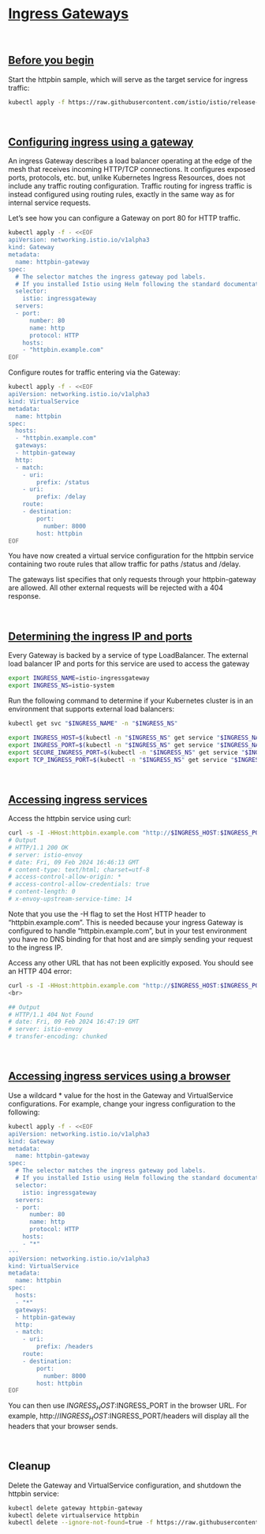 # [Ingress Gateways](https://istio.io/latest/docs/tasks/traffic-management/ingress/ingress-control)

<br>

## [Before you begin](https://istio.io/latest/docs/tasks/traffic-management/ingress/ingress-control/#before-you-begin)

Start the httpbin sample, which will serve as the target service for ingress traffic:

```bash
kubectl apply -f https://raw.githubusercontent.com/istio/istio/release-1.20/samples/httpbin/httpbin.yaml
```

<br>

## [Configuring ingress using a gateway](https://istio.io/latest/docs/tasks/traffic-management/ingress/ingress-control/#configuring-ingress-using-a-gateway)

An ingress Gateway describes a load balancer operating at the edge of the mesh that receives incoming HTTP/TCP connections. It configures exposed ports, protocols, etc. but, unlike Kubernetes Ingress Resources, does not include any traffic routing configuration. Traffic routing for ingress traffic is instead configured using routing rules, exactly in the same way as for internal service requests.

Let’s see how you can configure a Gateway on port 80 for HTTP traffic.

```bash
kubectl apply -f - <<EOF
apiVersion: networking.istio.io/v1alpha3
kind: Gateway
metadata:
  name: httpbin-gateway
spec:
  # The selector matches the ingress gateway pod labels.
  # If you installed Istio using Helm following the standard documentation, this would be "istio=ingress"
  selector:
    istio: ingressgateway
  servers:
  - port:
      number: 80
      name: http
      protocol: HTTP
    hosts:
    - "httpbin.example.com"
EOF

```

Configure routes for traffic entering via the Gateway:

```bash
kubectl apply -f - <<EOF
apiVersion: networking.istio.io/v1alpha3
kind: VirtualService
metadata:
  name: httpbin
spec:
  hosts:
  - "httpbin.example.com"
  gateways:
  - httpbin-gateway
  http:
  - match:
    - uri:
        prefix: /status
    - uri:
        prefix: /delay
    route:
    - destination:
        port:
          number: 8000
        host: httpbin
EOF

```

You have now created a virtual service configuration for the httpbin service containing two route rules that allow traffic for paths /status and /delay.

The gateways list specifies that only requests through your httpbin-gateway are allowed. All other external requests will be rejected with a 404 response.

<br>

## [Determining the ingress IP and ports](https://istio.io/latest/docs/tasks/traffic-management/ingress/ingress-control/#configuring-ingress-using-a-gateway)

Every Gateway is backed by a service of type LoadBalancer. The external load balancer IP and ports for this service are used to access the gateway

```bash
export INGRESS_NAME=istio-ingressgateway
export INGRESS_NS=istio-system
```

Run the following command to determine if your Kubernetes cluster is in an environment that supports external load balancers:

```bash
kubectl get svc "$INGRESS_NAME" -n "$INGRESS_NS"
```

```bash
export INGRESS_HOST=$(kubectl -n "$INGRESS_NS" get service "$INGRESS_NAME" -o jsonpath='{.status.loadBalancer.ingress[0].ip}')
export INGRESS_PORT=$(kubectl -n "$INGRESS_NS" get service "$INGRESS_NAME" -o jsonpath='{.spec.ports[?(@.name=="http2")].port}')
export SECURE_INGRESS_PORT=$(kubectl -n "$INGRESS_NS" get service "$INGRESS_NAME" -o jsonpath='{.spec.ports[?(@.name=="https")].port}')
export TCP_INGRESS_PORT=$(kubectl -n "$INGRESS_NS" get service "$INGRESS_NAME" -o jsonpath='{.spec.ports[?(@.name=="tcp")].port}')

```

<br>

## [Accessing ingress services](https://istio.io/latest/docs/tasks/traffic-management/ingress/ingress-control/#accessing-ingress-services)

Access the httpbin service using curl:

```bash
curl -s -I -HHost:httpbin.example.com "http://$INGRESS_HOST:$INGRESS_PORT/status/200"
# Output
# HTTP/1.1 200 OK
# server: istio-envoy
# date: Fri, 09 Feb 2024 16:46:13 GMT
# content-type: text/html; charset=utf-8
# access-control-allow-origin: *
# access-control-allow-credentials: true
# content-length: 0
# x-envoy-upstream-service-time: 14
```

Note that you use the -H flag to set the Host HTTP header to “httpbin.example.com”. This is needed because your ingress Gateway is configured to handle “httpbin.example.com”, but in your test environment you have no DNS binding for that host and are simply sending your request to the ingress IP.

Access any other URL that has not been explicitly exposed. You should see an HTTP 404 error:

```bash
curl -s -I -HHost:httpbin.example.com "http://$INGRESS_HOST:$INGRESS_PORT/headers"
<br>

## Output
# HTTP/1.1 404 Not Found
# date: Fri, 09 Feb 2024 16:47:19 GMT
# server: istio-envoy
# transfer-encoding: chunked

```

<br>

## [Accessing ingress services using a browser](https://istio.io/latest/docs/tasks/traffic-management/ingress/ingress-control/#accessing-ingress-services-using-a-browser)

Use a wildcard * value for the host in the Gateway and VirtualService configurations. For example, change your ingress configuration to the following:

```bash
kubectl apply -f - <<EOF
apiVersion: networking.istio.io/v1alpha3
kind: Gateway
metadata:
  name: httpbin-gateway
spec:
  # The selector matches the ingress gateway pod labels.
  # If you installed Istio using Helm following the standard documentation, this would be "istio=ingress"
  selector:
    istio: ingressgateway
  servers:
  - port:
      number: 80
      name: http
      protocol: HTTP
    hosts:
    - "*"
---
apiVersion: networking.istio.io/v1alpha3
kind: VirtualService
metadata:
  name: httpbin
spec:
  hosts:
  - "*"
  gateways:
  - httpbin-gateway
  http:
  - match:
    - uri:
        prefix: /headers
    route:
    - destination:
        port:
          number: 8000
        host: httpbin
EOF

```

You can then use $INGRESS_HOST:$INGRESS_PORT in the browser URL. For example, http://$INGRESS_HOST:$INGRESS_PORT/headers will display all the headers that your browser sends.

<br>

## Cleanup

Delete the Gateway and VirtualService configuration, and shutdown the httpbin service:

```bash
kubectl delete gateway httpbin-gateway
kubectl delete virtualservice httpbin
kubectl delete --ignore-not-found=true -f https://raw.githubusercontent.com/istio/istio/release-1.20/samples/httpbin/httpbin.yaml

```